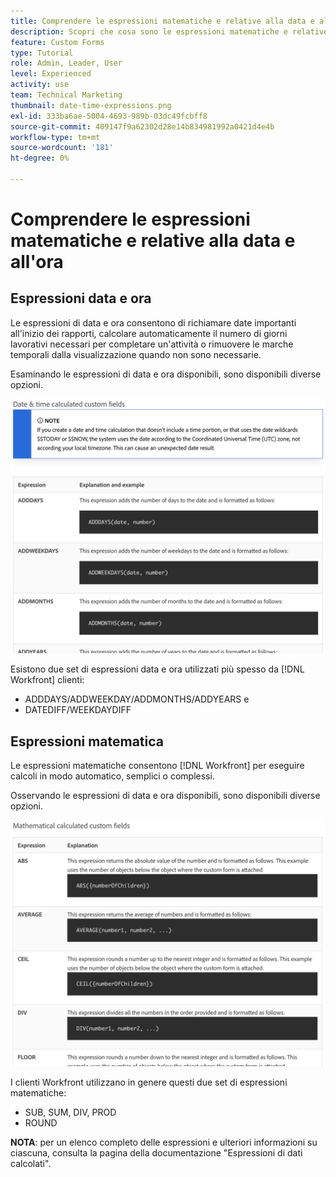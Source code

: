 ```yaml
---
title: Comprendere le espressioni matematiche e relative alla data e all'ora
description: Scopri che cosa sono le espressioni matematiche e relative alla data e all’ora e quali sono disponibili per la creazione di dati personalizzati in Adobe [!UICONTROL Workfront].
feature: Custom Forms
type: Tutorial
role: Admin, Leader, User
level: Experienced
activity: use
team: Technical Marketing
thumbnail: date-time-expressions.png
exl-id: 333ba6ae-5004-4693-989b-03dc49fcbff8
source-git-commit: 409147f9a62302d28e14b834981992a0421d4e4b
workflow-type: tm+mt
source-wordcount: '181'
ht-degree: 0%

---
```


# Comprendere le espressioni matematiche e relative alla data e all&#39;ora

## Espressioni data e ora

Le espressioni di data e ora consentono di richiamare date importanti all&#39;inizio dei rapporti, calcolare automaticamente il numero di giorni lavorativi necessari per completare un&#39;attività o rimuovere le marche temporali dalla visualizzazione quando non sono necessarie.

Esaminando le espressioni di data e ora disponibili, sono disponibili diverse opzioni.

![Espressioni data e ora di esempio](assets/datetimeexpressions01.png)

Esistono due set di espressioni data e ora utilizzati più spesso da [!DNL Workfront] clienti:

* ADDDAYS/ADDWEEKDAY/ADDMONTHS/ADDYEARS e
* DATEDIFF/WEEKDAYDIFF

## Espressioni matematica

Le espressioni matematiche consentono [!DNL Workfront] per eseguire calcoli in modo automatico, semplici o complessi.

Osservando le espressioni di data e ora disponibili, sono disponibili diverse opzioni.

![Espressioni matematiche di esempio](assets/datetimeexpressions02.png)

I clienti Workfront utilizzano in genere questi due set di espressioni matematiche:

* SUB, SUM, DIV, PROD
* ROUND

<b>NOTA</b>: per un elenco completo delle espressioni e ulteriori informazioni su ciascuna, consulta la pagina della documentazione &quot;Espressioni di dati calcolati&quot;.